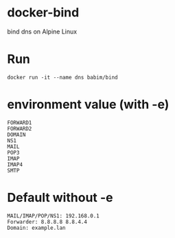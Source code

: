 # docker-bind
bind dns on Alpine Linux

# Run
```
docker run -it --name dns babim/bind
```

# environment value (with -e)
```
FORWARD1
FORWARD2
DOMAIN
NS1
MAIL
POP3
IMAP
IMAP4
SMTP
```

# Default without -e
```
MAIL/IMAP/POP/NS1: 192.168.0.1
Forwarder: 8.8.8.8 8.8.4.4
Domain: example.lan
```
